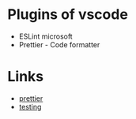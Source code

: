 # Plugins of vscode

- ESLint microsoft
- Prettier - Code formatter

# Links

- [prettier](https://prettier.io/docs/en/options.html")
- [testing](https://nextjs.org/docs/testing)
